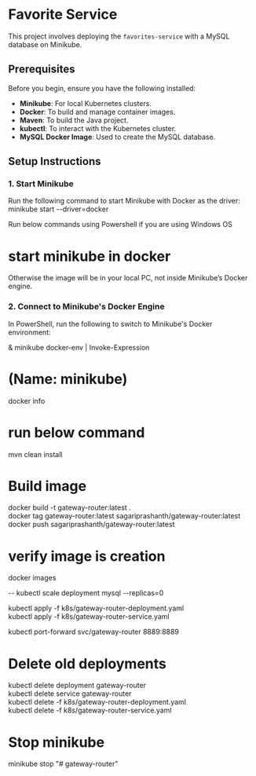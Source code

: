 # Favorite Service

This project involves deploying the `favorites-service` with a MySQL database on Minikube.

## Prerequisites

Before you begin, ensure you have the following installed:

- **Minikube**: For local Kubernetes clusters.
- **Docker**: To build and manage container images.
- **Maven**: To build the Java project.
- **kubectl**: To interact with the Kubernetes cluster.
- **MySQL Docker Image**: Used to create the MySQL database.

## Setup Instructions

### 1. Start Minikube

Run the following command to start Minikube with Docker as the driver:  <br />
minikube start --driver=docker  <br />

Run below commands using Powershell if  you are using Windows OS
# start minikube in docker
Otherwise the image will be in your local PC, not inside Minikube’s Docker engine.
 
### 2. Connect to Minikube's Docker Engine
In PowerShell, run the following to switch to Minikube's Docker environment: <br />

& minikube docker-env | Invoke-Expression <br />




# (Name: minikube)
docker info  

# run below command 
mvn clean install  

# Build image 
docker build -t gateway-router:latest .  <br />
docker tag gateway-router:latest sagariprashanth/gateway-router:latest <br />
docker push sagariprashanth/gateway-router:latest <br />


# verify image is creation
docker images <br />


-- kubectl scale deployment mysql --replicas=0

kubectl apply -f k8s/gateway-router-deployment.yaml <br />
kubectl apply -f k8s/gateway-router-service.yaml <br />


kubectl port-forward svc/gateway-router 8889:8889 <br />



# Delete old deployments 
kubectl delete deployment gateway-router  <br />
kubectl delete service gateway-router <br />
kubectl delete -f k8s/gateway-router-deployment.yaml <br />
kubectl delete -f k8s/gateway-router-service.yaml <br />

# Stop minikube
minikube stop
"# gateway-router" 
